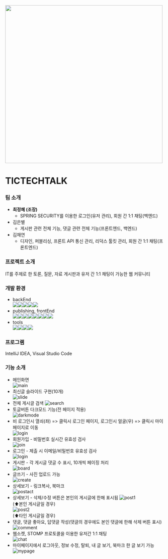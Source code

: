 <img src='https://github.com/TICTECHTALK/TICTECHTALK/assets/129056529/66ed9103-b6cd-4fb4-a339-2ecc996f32a4' width=500px>   

# TICTECHTALK
### 팀 소개
* **최정혜 (조장)**
  * SPRING SECURITY를 이용한 로그인(유저 관리), 회원 간 1:1 채팅(백엔드)
* 김은별
  * 게시판 관련 전체 기능, 댓글 관련 전체 기능(프론트엔드, 백엔드)
* 김채연
  * 디자인, 퍼블리싱, 프론트 API 통신 관리, 리덕스 툴킷 관리, 회원 간 1:1 채팅(프론트엔드)
 ### 프로젝트 소개
 IT를 주제로 한 토론, 질문, 자료 게시판과 유저 간 1:1 채팅이 가능한 웹 커뮤니티
 ### 개발 환경
 * backEnd   
<img src="https://img.shields.io/badge/java-007396?style=for-the-badge&logo=java&logoColor=white"><img src="https://img.shields.io/badge/springboot-6DB33F?style=for-the-badge&logo=springboot&logoColor=white"><img src="https://img.shields.io/badge/mysql-4479A1?style=for-the-badge&logo=mysql&logoColor=white"><img src="https://img.shields.io/badge/stomp-007396?style=for-the-badge&logo=&logoColor=white"><img src="https://img.shields.io/badge/springsecurity-6DB33F?style=for-the-badge&logo=springsecurity&logoColor=white">
 * publishing, frontEnd   
<img src="https://img.shields.io/badge/html5-E34F26?style=for-the-badge&logo=html5&logoColor=white"><img src="https://img.shields.io/badge/css-1572B6?style=for-the-badge&logo=css3&logoColor=white"><img src="https://img.shields.io/badge/javascript-F7DF1E?style=for-the-badge&logo=javascript&logoColor=black"><img src="https://img.shields.io/badge/react-61DAFB?style=for-the-badge&logo=react&logoColor=black"><img src="https://img.shields.io/badge/reactrouter-CA4245?style=for-the-badge&logo=reactrouter&logoColor=black"><img src="https://img.shields.io/badge/reacthookform-EC5990?style=for-the-badge&logo=reacthookform&logoColor=black"><img src="https://img.shields.io/badge/redux-764ABC?style=for-the-badge&logo=redux&logoColor=black"><img src="https://img.shields.io/badge/stompjs-61DAFB?style=for-the-badge&logo=&logoColor=black">
 * tools   
<img src="https://img.shields.io/badge/git-F05032?style=for-the-badge&logo=git&logoColor=white"><img src="https://img.shields.io/badge/github-181717?style=for-the-badge&logo=github&logoColor=white"><img src="https://img.shields.io/badge/notion-000000?style=for-the-badge&logo=notion&logoColor=white"><img src="https://img.shields.io/badge/postman-FF6C37?style=for-the-badge&logo=postman&logoColor=white">
### 프로그램
IntelliJ IDEA, Visual Studio Code
### 기능 소개
* 메인화면   
![main](https://github.com/TICTECHTALK/TICTECHTALK/assets/129056529/fa761bad-58cb-4a41-af75-ad3bc53f2a81)
* 최신글 슬라이드 구현(10개)   
![slide](https://github.com/TICTECHTALK/TICTECHTALK/assets/129056529/14154866-0a1b-4af0-9da6-64c9d1bf2c24)
* 전체 게시글 검색
![search](https://github.com/TICTECHTALK/TICTECHTALK/assets/129056529/b23eb565-9d17-4e57-b1ed-d0fc59d0b200)
* 토글버튼 다크모드 기능(전 페이지 적용)   
![darkmode](https://github.com/TICTECHTALK/TICTECHTALK/assets/129056529/be0b6820-bc4e-482f-8db1-6351ce9b20d9)
* 비 로그인시 열쇠(좌) => 클릭시 로그인 페이지, 로그인시 얼굴(우) => 클릭시 마이페이지로 이동   
![login](https://github.com/TICTECHTALK/TICTECHTALK/assets/129056529/01be1d69-2cbd-4dac-9570-6a314f13ba81)  
* 회원가입 - 비밀번호 실시간 유효성 검사  
![join](https://github.com/TICTECHTALK/TICTECHTALK/assets/129056529/1d855fec-e605-45db-b36e-fbfafac25be3)  
* 로그인 - 제출 시 이메일/비밀번호 유효성 검사  
![login](https://github.com/TICTECHTALK/TICTECHTALK/assets/129056529/7053e031-4f90-40fb-a374-b86d24b4a6b9)
* 게시판 - 각 게시글 댓글 수 표시, 10개씩 페이징 처리  
![board](https://github.com/TICTECHTALK/TICTECHTALK/assets/129056529/17aa0c71-7eec-4114-b7af-b5715e5f15db)
* 글쓰기 - 사진 업로드 가능  
![create](https://github.com/TICTECHTALK/TICTECHTALK/assets/129056529/b04ab2e6-6bdc-44d6-b1ae-592b37cf02e1)
* 상세보기 - 링크복사, 북마크  
![postact](https://github.com/TICTECHTALK/TICTECHTALK/assets/129056529/1a032e91-2926-4d76-a9fc-9a127ac7478f)
* 상세보기 - 삭제/수정 버튼은 본인의 게시글에 한해 표시됨
![post1](https://github.com/TICTECHTALK/TICTECHTALK/assets/129056529/22de8b5e-f231-4615-adb0-7c7c17b600ab)  
(⬆️본인 게시글일 경우)  
![post2](https://github.com/TICTECHTALK/TICTECHTALK/assets/129056529/ff163d60-ee2f-4642-9a39-e92f3ddcdf8a)  
(⬆️타인 게시글일 경우)
* 댓글, 댓글 좋아요, 답댓글 작성(댓글의 경우에도 본인 댓글에 한해 삭제 버튼 표시)  
![comment](https://github.com/TICTECHTALK/TICTECHTALK/assets/129056529/8a7a6d28-272a-4964-adaa-5bf0d1a10d47)
* 웹소켓, STOMP 프로토콜을 이용한 유저간 1:1 채팅  
![chat](https://github.com/TICTECHTALK/TICTECHTALK/assets/129056529/f5ab15e9-6006-4c4b-a8e1-28ba6b0ad203)
* 마이페이지에서 로그아웃, 정보 수정, 탈퇴, 내 글 보기, 북마크 한 글 보기 가능  
![mypage](https://github.com/TICTECHTALK/TICTECHTALK/assets/129056529/2e2cd128-f10b-45a3-8dbf-767d6d3e1856)
